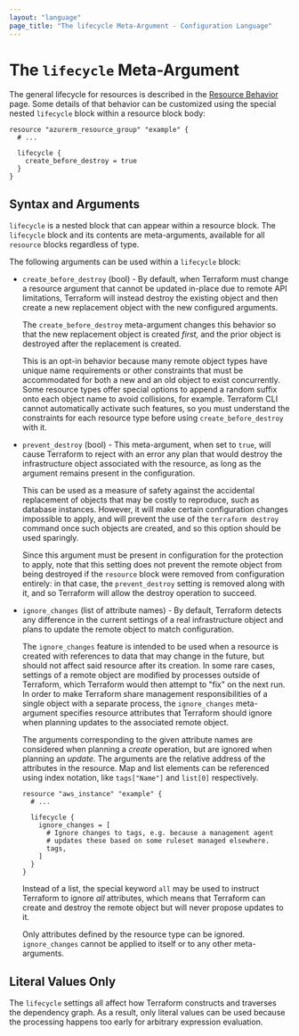 ```yaml
---
layout: "language"
page_title: "The lifecycle Meta-Argument - Configuration Language"
---
```


# The `lifecycle` Meta-Argument

The general lifecycle for resources is described in the
[Resource Behavior](/docs/configuration/blocks/resources/behavior.html) page. Some details of
that behavior can be customized using the special nested `lifecycle` block
within a resource block body:

```hcl
resource "azurerm_resource_group" "example" {
  # ...

  lifecycle {
    create_before_destroy = true
  }
}
```

## Syntax and Arguments

`lifecycle` is a nested block that can appear within a resource block.
The `lifecycle` block and its contents are meta-arguments, available
for all `resource` blocks regardless of type.

The following arguments can be used within a `lifecycle` block:

* `create_before_destroy` (bool) - By default, when Terraform must change
  a resource argument that cannot be updated in-place due to
  remote API limitations, Terraform will instead destroy the existing object
  and then create a new replacement object with the new configured arguments.

    The `create_before_destroy` meta-argument changes this behavior so that
    the new replacement object is created _first,_ and the prior object
    is destroyed after the replacement is created.

    This is an opt-in behavior because many remote object types have unique
    name requirements or other constraints that must be accommodated for
    both a new and an old object to exist concurrently. Some resource types
    offer special options to append a random suffix onto each object name to
    avoid collisions, for example. Terraform CLI cannot automatically activate
    such features, so you must understand the constraints for each resource
    type before using `create_before_destroy` with it.

* `prevent_destroy` (bool) - This meta-argument, when set to `true`, will
  cause Terraform to reject with an error any plan that would destroy the
  infrastructure object associated with the resource, as long as the argument
  remains present in the configuration.

    This can be used as a measure of safety against the accidental replacement
    of objects that may be costly to reproduce, such as database instances.
    However, it will make certain configuration changes impossible to apply,
    and will prevent the use of the `terraform destroy` command once such
    objects are created, and so this option should be used sparingly.

    Since this argument must be present in configuration for the protection to
    apply, note that this setting does not prevent the remote object from
    being destroyed if the `resource` block were removed from configuration
    entirely: in that case, the `prevent_destroy` setting is removed along
    with it, and so Terraform will allow the destroy operation to succeed.

* `ignore_changes` (list of attribute names) - By default, Terraform detects
  any difference in the current settings of a real infrastructure object
  and plans to update the remote object to match configuration.

    The `ignore_changes` feature is intended to be used when a resource is
    created with references to data that may change in the future, but should
    not affect said resource after its creation. In some rare cases, settings
    of a remote object are modified by processes outside of Terraform, which
    Terraform would then attempt to "fix" on the next run. In order to make
    Terraform share management responsibilities of a single object with a
    separate process, the `ignore_changes` meta-argument specifies resource
    attributes that Terraform should ignore when planning updates to the
    associated remote object.

    The arguments corresponding to the given attribute names are considered
    when planning a _create_ operation, but are ignored when planning an
    _update_. The arguments are the relative address of the attributes in the
    resource. Map and list elements can be referenced using index notation,
    like `tags["Name"]` and `list[0]` respectively.

    ```hcl
    resource "aws_instance" "example" {
      # ...

      lifecycle {
        ignore_changes = [
          # Ignore changes to tags, e.g. because a management agent
          # updates these based on some ruleset managed elsewhere.
          tags,
        ]
      }
    }
    ```

    Instead of a list, the special keyword `all` may be used to instruct
    Terraform to ignore _all_ attributes, which means that Terraform can
    create and destroy the remote object but will never propose updates to it.

    Only attributes defined by the resource type can be ignored.
    `ignore_changes` cannot be applied to itself or to any other meta-arguments.

## Literal Values Only

The `lifecycle` settings all affect how Terraform constructs and traverses
the dependency graph. As a result, only literal values can be used because
the processing happens too early for arbitrary expression evaluation.
